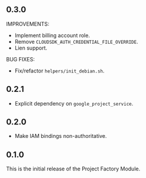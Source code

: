 ## 0.3.0

IMPROVEMENTS:

- Implement billing account role.
- Remove `CLOUDSDK_AUTH_CREDENTIAL_FILE_OVERRIDE`.
- Lien support.

BUG FIXES:

- Fix/refactor `helpers/init_debian.sh`.

## 0.2.1

- Explicit dependency on `google_project_service`.

## 0.2.0

- Make IAM bindings non-authoritative.

## 0.1.0

This is the initial release of the Project Factory Module.
